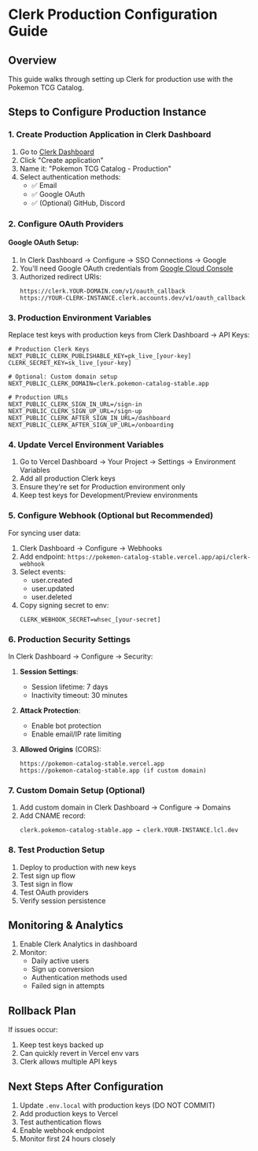 # Clerk Production Configuration Guide

## Overview
This guide walks through setting up Clerk for production use with the Pokemon TCG Catalog.

## Steps to Configure Production Instance

### 1. Create Production Application in Clerk Dashboard

1. Go to [Clerk Dashboard](https://dashboard.clerk.com/)
2. Click "Create application"
3. Name it: "Pokemon TCG Catalog - Production"
4. Select authentication methods:
   - ✅ Email
   - ✅ Google OAuth
   - ✅ (Optional) GitHub, Discord

### 2. Configure OAuth Providers

#### Google OAuth Setup:
1. In Clerk Dashboard → Configure → SSO Connections → Google
2. You'll need Google OAuth credentials from [Google Cloud Console](https://console.cloud.google.com/)
3. Authorized redirect URIs:
   ```
   https://clerk.YOUR-DOMAIN.com/v1/oauth_callback
   https://YOUR-CLERK-INSTANCE.clerk.accounts.dev/v1/oauth_callback
   ```

### 3. Production Environment Variables

Replace test keys with production keys from Clerk Dashboard → API Keys:

```env
# Production Clerk Keys
NEXT_PUBLIC_CLERK_PUBLISHABLE_KEY=pk_live_[your-key]
CLERK_SECRET_KEY=sk_live_[your-key]

# Optional: Custom domain setup
NEXT_PUBLIC_CLERK_DOMAIN=clerk.pokemon-catalog-stable.app

# Production URLs
NEXT_PUBLIC_CLERK_SIGN_IN_URL=/sign-in
NEXT_PUBLIC_CLERK_SIGN_UP_URL=/sign-up
NEXT_PUBLIC_CLERK_AFTER_SIGN_IN_URL=/dashboard
NEXT_PUBLIC_CLERK_AFTER_SIGN_UP_URL=/onboarding
```

### 4. Update Vercel Environment Variables

1. Go to Vercel Dashboard → Your Project → Settings → Environment Variables
2. Add all production Clerk keys
3. Ensure they're set for Production environment only
4. Keep test keys for Development/Preview environments

### 5. Configure Webhook (Optional but Recommended)

For syncing user data:

1. Clerk Dashboard → Configure → Webhooks
2. Add endpoint: `https://pokemon-catalog-stable.vercel.app/api/clerk-webhook`
3. Select events:
   - user.created
   - user.updated
   - user.deleted
4. Copy signing secret to env:
   ```env
   CLERK_WEBHOOK_SECRET=whsec_[your-secret]
   ```

### 6. Production Security Settings

In Clerk Dashboard → Configure → Security:

1. **Session Settings**:
   - Session lifetime: 7 days
   - Inactivity timeout: 30 minutes

2. **Attack Protection**:
   - Enable bot protection
   - Enable email/IP rate limiting

3. **Allowed Origins** (CORS):
   ```
   https://pokemon-catalog-stable.vercel.app
   https://pokemon-catalog-stable.app (if custom domain)
   ```

### 7. Custom Domain Setup (Optional)

1. Add custom domain in Clerk Dashboard → Configure → Domains
2. Add CNAME record:
   ```
   clerk.pokemon-catalog-stable.app → clerk.YOUR-INSTANCE.lcl.dev
   ```

### 8. Test Production Setup

1. Deploy to production with new keys
2. Test sign up flow
3. Test sign in flow
4. Test OAuth providers
5. Verify session persistence

## Monitoring & Analytics

1. Enable Clerk Analytics in dashboard
2. Monitor:
   - Daily active users
   - Sign up conversion
   - Authentication methods used
   - Failed sign in attempts

## Rollback Plan

If issues occur:
1. Keep test keys backed up
2. Can quickly revert in Vercel env vars
3. Clerk allows multiple API keys

## Next Steps After Configuration

1. Update `.env.local` with production keys (DO NOT COMMIT)
2. Add production keys to Vercel
3. Test authentication flows
4. Enable webhook endpoint
5. Monitor first 24 hours closely